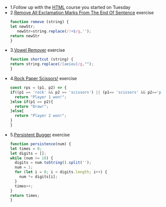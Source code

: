 - 1.Follow up with the [HTML](https://edpuzzle.com/join/vawasaj) course you started on Tuesday
- 2.[Remove All Exclamation Marks From The End Of Sentence](https://github.com/corecodeio/devguide-fundamentals-2022-03/tree/main/src/technologies/2022/week02/exercises/e09/desc) exercise
  ```js
  function remove (string) { 
  let newStr;
     newStr=string.replace(/!+$/g,'');   
  return newStr
  }
  ```
- 3.[Vowel Remover](https://github.com/corecodeio/devguide-fundamentals-2022-03/tree/main/src/technologies/2022/week02/exercises/e10/desc) exercise
  ```js
  function shortcut (string) {
  return string.replace(/[aeiou]/g,"");
  }
  ```
- 4.[Rock Paper Scissors!](https://github.com/corecodeio/devguide-fundamentals-2022-03/tree/main/src/technologies/2022/week02/exercises/e11/desc) exercise
  ```js
  const rps = (p1, p2) => {
  if((p1 == 'rock' && p2 == 'scissors') || (p1== 'scissors' && p2=='paper') || (p1=='paper' && p2=='rock')){
    return "Player 1 won!";
  }else if(p1 == p2){
    return "Draw!";
  }else{
    return "Player 2 won!";
  }
  }
  ```
- 5.[Persistent Bugger](https://github.com/corecodeio/devguide-fundamentals-2022-03/tree/main/src/technologies/2022/week02/exercises/e12/desc) exercise
  ```js
  function persistence(num) {
  let times = 0;
  let digits = [];
  while (num >= 10) {
    digits = num.toString().split('');
    num = 1;
    for (let i = 0; i < digits.length; i++) {
      num *= digits[i];
    }
    times++;
  }
  return times;
  }
